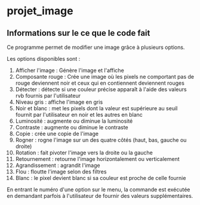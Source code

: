 # projet_image

## Informations sur le ce que le code fait

Ce programme permet de modifier une image grâce à plusieurs options.

Les options disponibles sont :

1. Afficher l'image : Génère l'image et l'affiche
2. Composante rouge : Crée une image où les pixels ne comportant pas de rouge deviennent noir et ceux qui en contiennent deviennent rouges
3. Détecter : détecte si une couleur précise apparaît à l'aide des valeurs rvb fournis par l'utilisateur
4. Niveau gris : affiche l'image en gris 
5. Noir et blanc : met les pixels dont la valeur est supérieure au seuil fournit par l'utilisateur en noir et les autres en blanc
6. Luminosité : augmente ou diminue la luminosité
7. Contraste : augmente ou diminue le contraste
8. Copie : crée une copie de l'image
9. Rogner : rogne l'image sur un des quatre côtés (haut, bas, gauche ou droite)
10. Rotation : fait pivoter l'image vers la droite ou la gauche
11. Retournement : retourne l'image horizontalement ou verticalement
12. Agrandissement : agrandit l'image
13. Flou : floutte l'image selon des filtres
14. Blanc : le pixel devient blanc si sa couleur est proche de celle fournie

En entrant le numéro d'une option sur le menu, la commande est exécutée en demandant parfois à l'utilisateur de fournir des valeurs supplémentaires.
